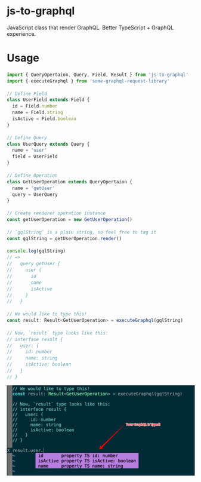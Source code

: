 # js-to-graphql

JavaScript class that render GraphQL. Better TypeScript + GraphQL experience.

# Usage

```ts
import { QueryOpertaion, Query, Field, Result } from 'js-to-graphql'
import { executeGraphql } from 'some-graphql-request-library'

// Define Field
class UserField extends Field {
  id = Field.number
  name = Field.string
  isActive = Field.boolean
}

// Define Query
class UserQuery extends Query {
  name = 'user'
  field = UserField
}

// Define Operation
class GetUserOperation extends QueryOpertaion {
  name = 'getUser'
  query = UserQuery
}

// Create renderer operation instance
const getUserOperation = new GetUserOperation()

// `gqlString` is a plain string, so feel free to tag it
const gqlString = getUserOperation.render()

console.log(gqlString)
// =>
//   query getUser {
//     user {
//       id
//       name
//       isActive
//     }
//   }

// We would like to type this!
const result: Result<GetUserOperation> = executeGraphql(gqlString)

// Now, `result` type looks like this:
// interface result {
//   user: {
//     id: number
//     name: string
//     isActive: boolean
//   }
// }
```

![image](https://github.com/acro5piano/js-to-graphql/blob/master/screenshot.png)

